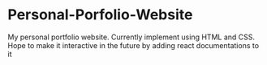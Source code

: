 # Personal-Porfolio-Website
My personal portfolio website. Currently implement using HTML and CSS. Hope to make it interactive in the future by adding react documentations to it
